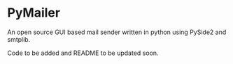 # PyMailer
An open source GUI based mail sender written in python using PySide2 and smtplib.

Code to be added and README to be updated soon.
